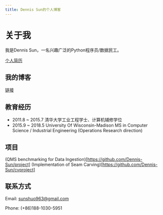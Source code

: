 ```yaml
---
title: Dennis Sun的个人博客
---
```


# 关于我

我是Dennis Sun，一名兴趣广泛的Python程序员/数据民工。

[个人简历](./Resume_DennisSun.pdf)

## 我的博客
[链接](./blog.md)

## 教育经历
* 2011.8 ~ 2015.7 清华大学工业工程学士、计算机辅修学位
* 2015.9 ~ 2018.5 University Of Wisconsin-Madison MS in Computer Science / Industrial Engineering (Operations Research direction)

## 项目
(QMS benchmarking for Data Ingestion)[https://github.com/Dennis-Sun/project]
(Implementation of Seam Carving)[https://github.com/Dennis-Sun/cvproject]

## 联系方式
Email: sunshuo963@gmail.com

Phone: (+86)188-1030-5951
